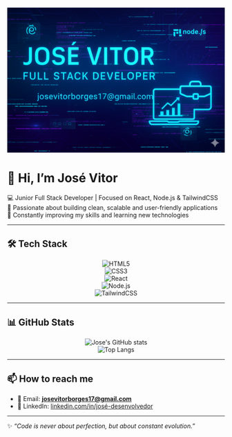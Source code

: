 <!-- Banner / Foto de Capa -->
![Banner](https://raw.githubusercontent.com/josevitor17/Resumo-Profissonal/3cb803ca8a9f95c2d843e3fd5d006ec9cd478b4d/capafull.png)

# 👋 Hi, I’m José Vitor  

💻 Junior Full Stack Developer | Focused on React, Node.js & TailwindCSS  
🚀 Passionate about building clean, scalable and user-friendly applications  
🌱 Constantly improving my skills and learning new technologies  

---

## 🛠️ Tech Stack  
<div align="center">
  
![HTML5](https://img.shields.io/badge/HTML5-E34F26?style=for-the-badge&logo=html5&logoColor=white)  
![CSS3](https://img.shields.io/badge/CSS3-1572B6?style=for-the-badge&logo=css3&logoColor=white)  
![React](https://img.shields.io/badge/React-20232A?style=for-the-badge&logo=react&logoColor=61DAFB)  
![Node.js](https://img.shields.io/badge/Node.js-43853D?style=for-the-badge&logo=node.js&logoColor=white)  
![TailwindCSS](https://img.shields.io/badge/Tailwind_CSS-38B2AC?style=for-the-badge&logo=tailwind-css&logoColor=white)  

</div>

---

## 📊 GitHub Stats  
<div align="center">

![Jose's GitHub stats](https://github-readme-stats.vercel.app/api?username=josevitorWeb&show_icons=true&theme=radical)  
![Top Langs](https://github-readme-stats.vercel.app/api/top-langs/?username=josevitorWeb&layout=compact&theme=radical)  

</div>

---

## 📫 How to reach me  
- 📧 Email: **josevitorborges17@gmail.com**  
- 💼 LinkedIn: [linkedin.com/in/josé-desenvolvedor](https://linkedin.com/in/josé-desenvolvedor)  

---

✨ _“Code is never about perfection, but about constant evolution.”_  

